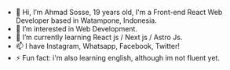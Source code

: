 - 👋 Hi, I’m Ahmad Sosse, 19 years old, I'm a Front-end React Web Developer based in Watampone, Indonesia.
- 🔎 I’m interested in Web Development.
- 🌱 I’m currently learning React js / Next js / Astro Js.
- 📫 I have Instagram, Whatsapp, Facebook, Twitter!
- ⚡ Fun fact: i'm also learning english, although im not fluent yet.
